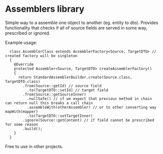 # Assemblers library
Simple way to a assemble one object to another (eg. entity to dto).
Provides functionality that checks if all of source fields are served in some way, prescribed or ignored.

Example usage:
```
  class AssemblerClass extends AssemblerFactory<Source, TargetDTO> // created factory will be singleton
  {
    @Override
    protected Assembler<Source, TargetDTO> createAssemblerFactory()
    {
      return StandardAssemblerBuilder.create(Source.class, TargetDTO.class)
        .from(Source::getId) // source field
          .to(TargetDTO::setId) // target field
        .from(Source::getSourceInner)
          .nullSafe() // if we expect that previous method in chain can return null this breaks a call chain
          .assembleWith(otherAssembler) // or to other converting way mapWith(mapper)
          .to(TargetDTO::setTargetInner)
        .ignore(Source::getContent) // if field cannot be prescribed for some reason
        .build();
    }
  }
```

Free to use in other projects.
